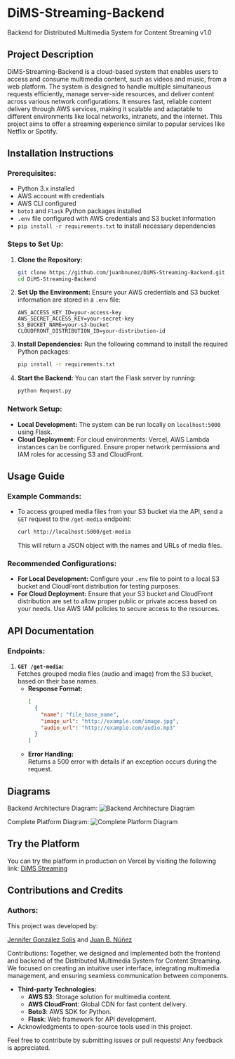 # DiMS-Streaming-Backend
Backend for Distributed Multimedia System for Content Streaming v1.0

## Project Description
DiMS-Streaming-Backend is a cloud-based system that enables users to access and consume multimedia content, such as videos and music, from a web platform. The system is designed to handle multiple simultaneous requests efficiently, manage server-side resources, and deliver content across various network configurations. It ensures fast, reliable content delivery through AWS services, making it scalable and adaptable to different environments like local networks, intranets, and the internet. This project aims to offer a streaming experience similar to popular services like Netflix or Spotify.

## Installation Instructions
### Prerequisites:
- Python 3.x installed
- AWS account with credentials
- AWS CLI configured
- `boto3` and `Flask` Python packages installed
- `.env` file configured with AWS credentials and S3 bucket information
- `pip install -r requirements.txt` to install necessary dependencies

### Steps to Set Up:
1. **Clone the Repository:**
   ```bash
   git clone https://github.com/juanbnunez/DiMS-Streaming-Backend.git
   cd DiMS-Streaming-Backend
   ```

2. **Set Up the Environment:**
   Ensure your AWS credentials and S3 bucket information are stored in a `.env` file:
   ```
   AWS_ACCESS_KEY_ID=your-access-key
   AWS_SECRET_ACCESS_KEY=your-secret-key
   S3_BUCKET_NAME=your-s3-bucket
   CLOUDFRONT_DISTRIBUTION_ID=your-distribution-id
   ```

3. **Install Dependencies:**
   Run the following command to install the required Python packages:
   ```bash
   pip install -r requirements.txt
   ```

4. **Start the Backend:**
   You can start the Flask server by running:
   ```bash
   python Request.py
   ```

### Network Setup:
- **Local Development:**
  The system can be run locally on `localhost:5000` using Flask.
- **Cloud Deployment:**
  For cloud environments: Vercel, AWS Lambda instances can be configured. Ensure proper network permissions and IAM roles for accessing S3 and CloudFront.

## Usage Guide
### Example Commands:
- To access grouped media files from your S3 bucket via the API, send a `GET` request to the `/get-media` endpoint:
  ```bash
  curl http://localhost:5000/get-media
  ```
  This will return a JSON object with the names and URLs of media files.

### Recommended Configurations:
- **For Local Development:**
  Configure your `.env` file to point to a local S3 bucket and CloudFront distribution for testing purposes.
- **For Cloud Deployment:**
  Ensure that your S3 bucket and CloudFront distribution are set to allow proper public or private access based on your needs. Use AWS IAM policies to secure access to the resources.

## API Documentation
### Endpoints:
1. **`GET /get-media`:**  
   Fetches grouped media files (audio and image) from the S3 bucket, based on their base names.
   - **Response Format:**
     ```json
     [
       {
         "name": "file_base_name",
         "image_url": "http://example.com/image.jpg",
         "audio_url": "http://example.com/audio.mp3"
       }
     ]
     ```
   - **Error Handling:**  
     Returns a 500 error with details if an exception occurs during the request.

## Diagrams
Backend Architecture Diagram:
![Backend Architecture Diagram](https://drive.google.com/file/d/1IQDQpbbOB_wACuJcOXRQNDSKeo4Oa48h/view?usp=sharing)

Complete Platform Diagram:
![Complete Platform Diagram](https://drive.google.com/uc?export=view&id=114P-6PvblfqZbKtfffKcamwLzFW6R-nZ)

## Try the Platform
You can try the platform in production on Vercel by visiting the following link: [DiMS Streaming](https://di-ms-streaming-frontend.vercel.app/home.html)

## Contributions and Credits
### Authors:
This project was developed by:

[Jennifer González Solís](https://github.com/JennyGS23) and [Juan B. Núñez](https://github.com/juanbnunez)

Contributions: Together, we designed and implemented both the frontend and backend of the Distributed Multimedia System for Content Streaming. We focused on creating an intuitive user interface, integrating multimedia management, and ensuring seamless communication between components.

- **Third-party Technologies:**
  - **AWS S3**: Storage solution for multimedia content.
  - **AWS CloudFront**: Global CDN for fast content delivery.
  - **Boto3**: AWS SDK for Python.
  - **Flask**: Web framework for API development.
- Acknowledgments to open-source tools used in this project.

Feel free to contribute by submitting issues or pull requests! Any feedback is appreciated.